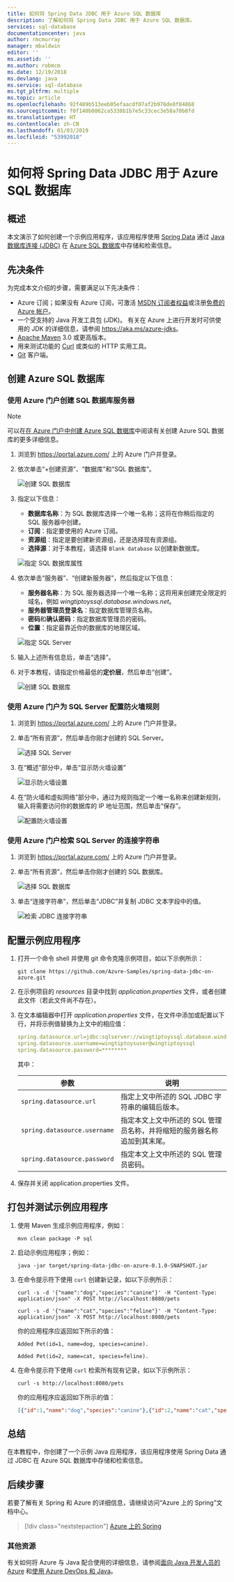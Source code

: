 ```yaml
---
title: 如何将 Spring Data JDBC 用于 Azure SQL 数据库
description: 了解如何将 Spring Data JDBC 用于 Azure SQL 数据库。
services: sql-database
documentationcenter: java
author: rmcmurray
manager: mbaldwin
editor: ''
ms.assetid: ''
ms.author: robmcm
ms.date: 12/19/2018
ms.devlang: java
ms.service: sql-database
ms.tgt_pltfrm: multiple
ms.topic: article
ms.openlocfilehash: 92f489b513eeb05efaacdf07af2b976de8f84868
ms.sourcegitcommit: f0f140b0862ca5338b1b7e5c33cec3e58a70b8fd
ms.translationtype: HT
ms.contentlocale: zh-CN
ms.lasthandoff: 01/03/2019
ms.locfileid: "53992018"
---
```

# <a name="how-to-use-spring-data-jdbc-with-azure-sql-database"></a>如何将 Spring Data JDBC 用于 Azure SQL 数据库

## <a name="overview"></a>概述

本文演示了如何创建一个示例应用程序，该应用程序使用 [Spring Data] 通过 [Java 数据库连接 (JDBC)](https://docs.oracle.com/javase/8/docs/technotes/guides/jdbc/) 在 [Azure SQL 数据库](https://azure.microsoft.com/services/sql-database/)中存储和检索信息。

## <a name="prerequisites"></a>先决条件

为完成本文介绍的步骤，需要满足以下先决条件：

* Azure 订阅；如果没有 Azure 订阅，可激活 [MSDN 订阅者权益]或注册[免费的 Azure 帐户]。
* 一个受支持的 Java 开发工具包 (JDK)。 有关在 Azure 上进行开发时可供使用的 JDK 的详细信息，请参阅 <https://aka.ms/azure-jdks>。
* [Apache Maven](http://maven.apache.org/) 3.0 或更高版本。
* 用来测试功能的 [Curl](https://curl.haxx.se/) 或类似的 HTTP 实用工具。
* [Git](https://git-scm.com/downloads) 客户端。

## <a name="create-an-azure-sql-satabase"></a>创建 Azure SQL 数据库

### <a name="create-a-sql-database-server-using-the-azure-portal"></a>使用 Azure 门户创建 SQL 数据库服务器

> [!NOTE]
> 
> 可以在[在 Azure 门户中创建 Azure SQL 数据库](/azure/sql-database/sql-database-get-started-portal)中阅读有关创建 Azure SQL 数据库的更多详细信息。

1. 浏览到 <https://portal.azure.com/> 上的 Azure 门户并登录。

1. 依次单击“+创建资源”、“数据库”和“SQL 数据库”。

   ![创建 SQL 数据库][SQL01]

1. 指定以下信息：

   - **数据库名称**：为 SQL 数据库选择一个唯一名称；这将在你稍后指定的 SQL 服务器中创建。
   - **订阅**：指定要使用的 Azure 订阅。
   - **资源组**：指定是要创建新资源组，还是选择现有资源组。
   - **选择源**：对于本教程，请选择 `Blank database` 以创建新数据库。

   ![指定 SQL 数据库属性][SQL02]
   
1. 依次单击“服务器”、“创建新服务器”，然后指定以下信息：

   - **服务器名称**：为 SQL 服务器选择一个唯一名称；这将用来创建完全限定的域名，例如 *wingtiptoyssql.database.windows.net*。
   - **服务器管理员登录名**：指定数据库管理员名称。
   - **密码**和**确认密码**：指定数据库管理员的密码。
   - **位置**：指定最靠近你的数据库的地理区域。

   ![指定 SQL Server][SQL03]

1. 输入上述所有信息后，单击“选择”。

1. 对于本教程，请指定价格最低的**定价层**，然后单击“创建”。

   ![创建 SQL 数据库][SQL04]

### <a name="configure-a-firewall-rule-for-your-sql-server-using-the-azure-portal"></a>使用 Azure 门户为 SQL Server 配置防火墙规则

1. 浏览到 <https://portal.azure.com/> 上的 Azure 门户并登录。

1. 单击“所有资源”，然后单击你刚才创建的 SQL Server。

   ![选择 SQL Server][SQL05]

1. 在“概述”部分中，单击“显示防火墙设置”

   ![显示防火墙设置][SQL06]

1. 在“防火墙和虚拟网络”部分中，通过为规则指定一个唯一名称来创建新规则，输入将需要访问你的数据库的 IP 地址范围，然后单击“保存”。

   ![配置防火墙设置][SQL07]

### <a name="retrieve-the-connection-string-for-your-sql-server-using-the-azure-portal"></a>使用 Azure 门户检索 SQL Server 的连接字符串

1. 浏览到 <https://portal.azure.com/> 上的 Azure 门户并登录。

1. 单击“所有资源”，然后单击你刚才创建的 SQL 数据库。

   ![选择 SQL 数据库][SQL08]

1. 单击“连接字符串”，然后单击“JDBC”并复制 JDBC 文本字段中的值。

   ![检索 JDBC 连接字符串][SQL09]

## <a name="configure-the-sample-application"></a>配置示例应用程序

1. 打开一个命令 shell 并使用 git 命令克隆示例项目，如以下示例所示：

   ```shell
   git clone https://github.com/Azure-Samples/spring-data-jdbc-on-azure.git
   ```

1. 在示例项目的 *resources* 目录中找到 *application.properties* 文件，或者创建此文件（若此文件尚不存在）。

1. 在文本编辑器中打开 *application.properties* 文件，在文件中添加或配置以下行，并将示例值替换为上文中的相应值：

   ```yaml
   spring.datasource.url=jdbc:sqlserver://wingtiptoyssql.database.windows.net:1433;database=wingtiptoys;encrypt=true;trustServerCertificate=false;hostNameInCertificate=*.database.windows.net;loginTimeout=30;
   spring.datasource.username=wingtiptoysuser@wingtiptoyssql
   spring.datasource.password=********
    ```
   其中：

   | 参数 | 说明 |
   |---|---|
   | `spring.datasource.url` | 指定上文中所述的 SQL JDBC 字符串的编辑后版本。 |
   | `spring.datasource.username` | 指定本文上文中所述的 SQL 管理员名称，并将缩短的服务器名称追加到其末尾。 |
   | `spring.datasource.password` | 指定本文上文中所述的 SQL 管理员密码。 |

1. 保存并关闭 application.properties 文件。

## <a name="package-and-test-the-sample-application"></a>打包并测试示例应用程序 

1. 使用 Maven 生成示例应用程序，例如：

   ```shell
   mvn clean package -P sql
   ```

1. 启动示例应用程序；例如：

   ```shell
   java -jar target/spring-data-jdbc-on-azure-0.1.0-SNAPSHOT.jar
   ```

1. 在命令提示符下使用 `curl` 创建新记录，如以下示例所示：

   ```shell
   curl -s -d '{"name":"dog","species":"canine"}' -H "Content-Type: application/json" -X POST http://localhost:8080/pets

   curl -s -d '{"name":"cat","species":"feline"}' -H "Content-Type: application/json" -X POST http://localhost:8080/pets
   ```

   你的应用程序应返回如下所示的值：

   ```shell
   Added Pet(id=1, name=dog, species=canine).

   Added Pet(id=2, name=cat, species=feline).
   ```

1. 在命令提示符下使用 `curl` 检索所有现有记录，如以下示例所示：

   ```shell
   curl -s http://localhost:8080/pets
   ```
    
   你的应用程序应返回如下所示的值：

   ```json
   [{"id":1,"name":"dog","species":"canine"},{"id":2,"name":"cat","species":"feline"}]
   ```

## <a name="summary"></a>总结

在本教程中，你创建了一个示例 Java 应用程序，该应用程序使用 Spring Data 通过 JDBC 在 Azure SQL 数据库中存储和检索信息。

## <a name="next-steps"></a>后续步骤

若要了解有关 Spring 和 Azure 的详细信息，请继续访问“Azure 上的 Spring”文档中心。

> [!div class="nextstepaction"]
> [Azure 上的 Spring](/java/azure/spring-framework)

### <a name="additional-resources"></a>其他资源

有关如何将 Azure 与 Java 配合使用的详细信息，请参阅[面向 Java 开发人员的 Azure] 和[使用 Azure DevOps 和 Java]。

<!-- URL List -->

[面向 Java 开发人员的 Azure]: /java/azure/
[免费的 Azure 帐户]: https://azure.microsoft.com/pricing/free-trial/
[使用 Azure DevOps 和 Java]: /azure/devops/
[MSDN 订阅者权益]: https://azure.microsoft.com/pricing/member-offers/msdn-benefits-details/
[Spring Boot]: http://projects.spring.io/spring-boot/
[Spring Data]: https://spring.io/projects/spring-data
[Spring Initializr]: https://start.spring.io/
[Spring Framework]: https://spring.io/

<!-- IMG List -->

[SQL01]: media/configure-spring-data-jdbc-with-azure-sql-server/create-azure-sql-01.png
[SQL02]: media/configure-spring-data-jdbc-with-azure-sql-server/create-azure-sql-02.png
[SQL03]: media/configure-spring-data-jdbc-with-azure-sql-server/create-azure-sql-03.png
[SQL04]: media/configure-spring-data-jdbc-with-azure-sql-server/create-azure-sql-04.png
[SQL05]: media/configure-spring-data-jdbc-with-azure-sql-server/create-azure-sql-05.png
[SQL06]: media/configure-spring-data-jdbc-with-azure-sql-server/create-azure-sql-06.png
[SQL07]: media/configure-spring-data-jdbc-with-azure-sql-server/create-azure-sql-07.png
[SQL08]: media/configure-spring-data-jdbc-with-azure-sql-server/create-azure-sql-08.png
[SQL09]: media/configure-spring-data-jdbc-with-azure-sql-server/create-azure-sql-09.png
